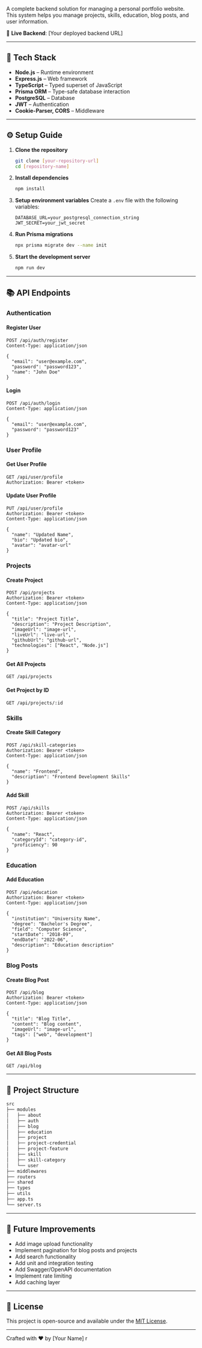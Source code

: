 A complete backend solution for managing a personal portfolio website. This system helps you manage projects, skills, education, blog posts, and user information.

🔗 **Live Backend**: [Your deployed backend URL]

---

## 🚀 Tech Stack

- **Node.js** – Runtime environment
- **Express.js** – Web framework
- **TypeScript** – Typed superset of JavaScript
- **Prisma ORM** – Type-safe database interaction
- **PostgreSQL** – Database
- **JWT** – Authentication
- **Cookie-Parser, CORS** – Middleware

---

## ⚙️ Setup Guide

1. **Clone the repository**

   ```bash
   git clone [your-repository-url]
   cd [repository-name]
   ```

2. **Install dependencies**

   ```bash
   npm install
   ```

3. **Setup environment variables**
   Create a `.env` file with the following variables:

   ```env
   DATABASE_URL=your_postgresql_connection_string
   JWT_SECRET=your_jwt_secret
   ```

4. **Run Prisma migrations**

   ```bash
   npx prisma migrate dev --name init
   ```

5. **Start the development server**
   ```bash
   npm run dev
   ```

---

## 📚 API Endpoints

### Authentication

#### Register User

```http
POST /api/auth/register
Content-Type: application/json

{
  "email": "user@example.com",
  "password": "password123",
  "name": "John Doe"
}
```

#### Login

```http
POST /api/auth/login
Content-Type: application/json

{
  "email": "user@example.com",
  "password": "password123"
}
```

### User Profile

#### Get User Profile

```http
GET /api/user/profile
Authorization: Bearer <token>
```

#### Update User Profile

```http
PUT /api/user/profile
Authorization: Bearer <token>
Content-Type: application/json

{
  "name": "Updated Name",
  "bio": "Updated bio",
  "avatar": "avatar-url"
}
```

### Projects

#### Create Project

```http
POST /api/projects
Authorization: Bearer <token>
Content-Type: application/json

{
  "title": "Project Title",
  "description": "Project Description",
  "imageUrl": "image-url",
  "liveUrl": "live-url",
  "githubUrl": "github-url",
  "technologies": ["React", "Node.js"]
}
```

#### Get All Projects

```http
GET /api/projects
```

#### Get Project by ID

```http
GET /api/projects/:id
```

### Skills

#### Create Skill Category

```http
POST /api/skill-categories
Authorization: Bearer <token>
Content-Type: application/json

{
  "name": "Frontend",
  "description": "Frontend Development Skills"
}
```

#### Add Skill

```http
POST /api/skills
Authorization: Bearer <token>
Content-Type: application/json

{
  "name": "React",
  "categoryId": "category-id",
  "proficiency": 90
}
```

### Education

#### Add Education

```http
POST /api/education
Authorization: Bearer <token>
Content-Type: application/json

{
  "institution": "University Name",
  "degree": "Bachelor's Degree",
  "field": "Computer Science",
  "startDate": "2018-09",
  "endDate": "2022-06",
  "description": "Education description"
}
```

### Blog Posts

#### Create Blog Post

```http
POST /api/blog
Authorization: Bearer <token>
Content-Type: application/json

{
  "title": "Blog Title",
  "content": "Blog content",
  "imageUrl": "image-url",
  "tags": ["web", "development"]
}
```

#### Get All Blog Posts

```http
GET /api/blog
```

---

## 📁 Project Structure

```bash
src
├── modules
│   ├── about
│   ├── auth
│   ├── blog
│   ├── education
│   ├── project
│   ├── project-credential
│   ├── project-feature
│   ├── skill
│   ├── skill-category
│   └── user
├── middlewares
├── routers
├── shared
├── types
├── utils
├── app.ts
└── server.ts
```

---

## 🔮 Future Improvements

- Add image upload functionality
- Implement pagination for blog posts and projects
- Add search functionality
- Add unit and integration testing
- Add Swagger/OpenAPI documentation
- Implement rate limiting
- Add caching layer

---

## 📜 License

This project is open-source and available under the [MIT License](LICENSE).

---

Crafted with ❤️ by [Your Name]
r
